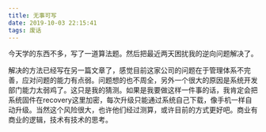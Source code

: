 ```yaml
---
title: 无事可写
date: 2019-10-03 22:15:41
tags: 废话
---
```


今天学的东西不多，写了一道算法题。然后把最近两天困扰我的逆向问题解决了。



<!--more-->



解决的方法已经写在另一篇文章了，感觉目前这家公司的问题在于管理体系不完善，应对问题的能力有点弱。问题想的也不周全，另外一个很大的原因是系统开发部门能力太弱鸡了。这只是我的猜测。如果是我要做这样一件事的话，我肯定会把系统固件在recovery这里加密，每次升级只能通过系统自己下载，像手机一样自动升级。当然这个风险很大，也许他们经过测算，或许目前的方式更好吧。商业有商业的逻辑，技术有技术的思考。